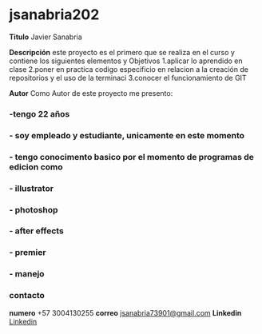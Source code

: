 # jsanabria202

**Titulo**
Javier Sanabria

**Descripción**
este proyecto es el primero que se realiza en el curso y contiene los siguientes elementos y Objetivos
1.aplicar lo aprendido en clase
2.poner en practica codigo especificio en relacion a la creación de repositorios y el uso de la terminaci
3.conocer el funcionamiento de GIT

**Autor**
Como Autor de este proyecto me presento:

### -tengo 22 años

### - soy empleado y estudiante, unicamente en este momento

### - tengo conocimento basico por el momento de programas de edicion como

### - illustrator

### - photoshop

### - after effects

### - premier

### - manejo

### **contacto**

**numero**
+57 3004130255
**correo**
jsanabria73901@gmail.com
**Linkedin**
[Linkedin](url)
